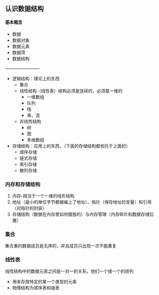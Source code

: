 ## 认识数据结构

 #### 基本概念

- 数据
- 数据对象
- 数据元素
- 数据项
- 数据结构

————————

- 逻辑结构：理论上的东西
  - 集合
  - 线性结构（线性表）结构必须是连续的，必须是一维的
    - 一维数组
    - 队列
    - 栈
    - 串，流
  - 非线性结构
    - 树
    - 图
    - 多维数组
- 存储结构：应用上的东西，（下面的存储结构都依托于上面的）
  - 顺序存储
  - 链式存储
  - 索引存储
  - 散列存储

### 内存和存储结构

1. 内存-相当于一个一维的线形结构
2. 地址（最小的单位字节都被编上了地址）、指针（保存地址的变量）和引用（对指针的封装）
3. 存储结构（数据在内存里如何摆放的）与内存管理（内存碎片和数据存储位置）

### 集合

集合重的数据成员是无序的，并且成员只出现一次不能重复

### 线性表

线性结构中的数据元素之间是一对一的关系，他们一个接一个的排列

- 用来存放特定的某一个类型的元素
- 物理结构为顺序表和链表



















